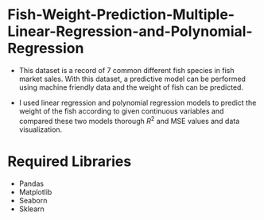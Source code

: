 # Fish-Weight-Prediction-Multiple-Linear-Regression-and-Polynomial-Regression

* This dataset is a record of 7 common different fish species in fish market sales. With this dataset, a predictive model can be performed using machine friendly data and the weight of fish can be predicted.

* I used linear regression and polynomial regression models to predict the weight of the fish according to given continuous variables and compared these two models thorough $R^2$ and MSE values and data visualization.

# Required Libraries

* Pandas
* Matplotlib
* Seaborn
* Sklearn
